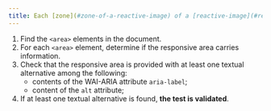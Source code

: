 ```yaml
---
title: Each [zone](#zone-of-a-reactive-image) of a [reactive-image](#reactive-image) (tag `<area>`) [information carrier](#carrier-image-d-information) has a [text alternative](#textual-image-alternative)?
---
```


1. Find the `<area>` elements in the document.
2. For each `<area>` element, determine if the responsive area carries information.
3. Check that the responsive area is provided with at least one textual alternative among the following:
   - contents of the WAI-ARIA attribute `aria-label`;
   - content of the `alt` attribute;
4. If at least one textual alternative is found, **the test is validated**.
